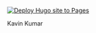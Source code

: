 
[![Deploy Hugo site to Pages](https://github.com/kavinkumar999/kavinkumar999.github.io/actions/workflows/github.yml/badge.svg)](https://github.com/kavinkumar999/kavinkumar999.github.io/actions/workflows/github.yml)

Kavin Kumar
